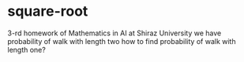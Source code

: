 # square-root

3-rd homework of Mathematics in AI at Shiraz University
we have probability of walk with length two how to find probability of walk with length one?
